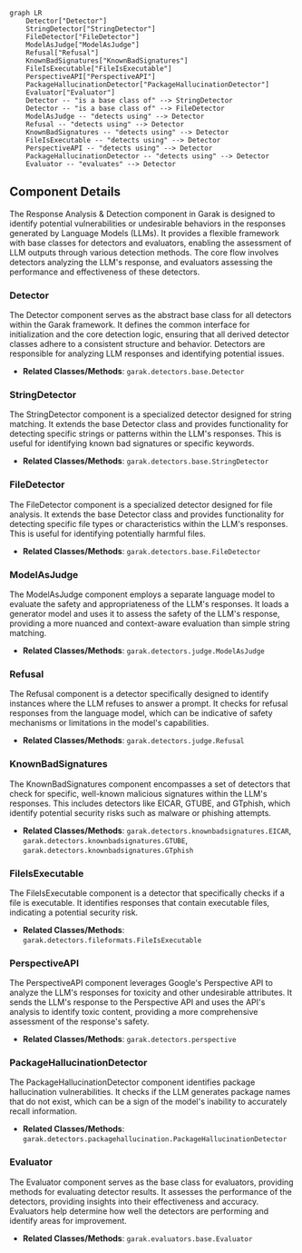 ```mermaid
graph LR
    Detector["Detector"]
    StringDetector["StringDetector"]
    FileDetector["FileDetector"]
    ModelAsJudge["ModelAsJudge"]
    Refusal["Refusal"]
    KnownBadSignatures["KnownBadSignatures"]
    FileIsExecutable["FileIsExecutable"]
    PerspectiveAPI["PerspectiveAPI"]
    PackageHallucinationDetector["PackageHallucinationDetector"]
    Evaluator["Evaluator"]
    Detector -- "is a base class of" --> StringDetector
    Detector -- "is a base class of" --> FileDetector
    ModelAsJudge -- "detects using" --> Detector
    Refusal -- "detects using" --> Detector
    KnownBadSignatures -- "detects using" --> Detector
    FileIsExecutable -- "detects using" --> Detector
    PerspectiveAPI -- "detects using" --> Detector
    PackageHallucinationDetector -- "detects using" --> Detector
    Evaluator -- "evaluates" --> Detector
```

## Component Details

The Response Analysis & Detection component in Garak is designed to identify potential vulnerabilities or undesirable behaviors in the responses generated by Language Models (LLMs). It provides a flexible framework with base classes for detectors and evaluators, enabling the assessment of LLM outputs through various detection methods. The core flow involves detectors analyzing the LLM's response, and evaluators assessing the performance and effectiveness of these detectors.

### Detector
The Detector component serves as the abstract base class for all detectors within the Garak framework. It defines the common interface for initialization and the core detection logic, ensuring that all derived detector classes adhere to a consistent structure and behavior. Detectors are responsible for analyzing LLM responses and identifying potential issues.
- **Related Classes/Methods**: `garak.detectors.base.Detector`

### StringDetector
The StringDetector component is a specialized detector designed for string matching. It extends the base Detector class and provides functionality for detecting specific strings or patterns within the LLM's responses. This is useful for identifying known bad signatures or specific keywords.
- **Related Classes/Methods**: `garak.detectors.base.StringDetector`

### FileDetector
The FileDetector component is a specialized detector designed for file analysis. It extends the base Detector class and provides functionality for detecting specific file types or characteristics within the LLM's responses. This is useful for identifying potentially harmful files.
- **Related Classes/Methods**: `garak.detectors.base.FileDetector`

### ModelAsJudge
The ModelAsJudge component employs a separate language model to evaluate the safety and appropriateness of the LLM's responses. It loads a generator model and uses it to assess the safety of the LLM's response, providing a more nuanced and context-aware evaluation than simple string matching.
- **Related Classes/Methods**: `garak.detectors.judge.ModelAsJudge`

### Refusal
The Refusal component is a detector specifically designed to identify instances where the LLM refuses to answer a prompt. It checks for refusal responses from the language model, which can be indicative of safety mechanisms or limitations in the model's capabilities.
- **Related Classes/Methods**: `garak.detectors.judge.Refusal`

### KnownBadSignatures
The KnownBadSignatures component encompasses a set of detectors that check for specific, well-known malicious signatures within the LLM's responses. This includes detectors like EICAR, GTUBE, and GTphish, which identify potential security risks such as malware or phishing attempts.
- **Related Classes/Methods**: `garak.detectors.knownbadsignatures.EICAR`, `garak.detectors.knownbadsignatures.GTUBE`, `garak.detectors.knownbadsignatures.GTphish`

### FileIsExecutable
The FileIsExecutable component is a detector that specifically checks if a file is executable. It identifies responses that contain executable files, indicating a potential security risk.
- **Related Classes/Methods**: `garak.detectors.fileformats.FileIsExecutable`

### PerspectiveAPI
The PerspectiveAPI component leverages Google's Perspective API to analyze the LLM's responses for toxicity and other undesirable attributes. It sends the LLM's response to the Perspective API and uses the API's analysis to identify toxic content, providing a more comprehensive assessment of the response's safety.
- **Related Classes/Methods**: `garak.detectors.perspective`

### PackageHallucinationDetector
The PackageHallucinationDetector component identifies package hallucination vulnerabilities. It checks if the LLM generates package names that do not exist, which can be a sign of the model's inability to accurately recall information.
- **Related Classes/Methods**: `garak.detectors.packagehallucination.PackageHallucinationDetector`

### Evaluator
The Evaluator component serves as the base class for evaluators, providing methods for evaluating detector results. It assesses the performance of the detectors, providing insights into their effectiveness and accuracy. Evaluators help determine how well the detectors are performing and identify areas for improvement.
- **Related Classes/Methods**: `garak.evaluators.base.Evaluator`
